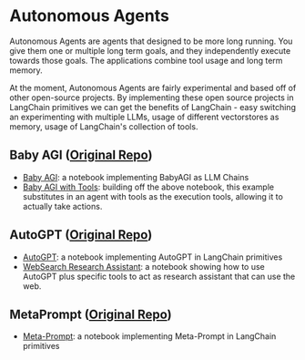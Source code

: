 # Autonomous Agents


Autonomous Agents are agents that designed to be more long running.
You give them one or multiple long term goals, and they independently execute towards those goals.
The applications combine tool usage and long term memory.

At the moment, Autonomous Agents are fairly experimental and based off of other open-source projects.
By implementing these open source projects in LangChain primitives we can get the benefits of LangChain - 
easy switching an experimenting with multiple LLMs, usage of different vectorstores as memory, 
usage of LangChain's collection of tools.

## Baby AGI ([Original Repo](https://github.com/yoheinakajima/babyagi))

- [Baby AGI](autonomous_agents/baby_agi.ipynb): a notebook implementing BabyAGI as LLM Chains
- [Baby AGI with Tools](autonomous_agents/baby_agi_with_agent.ipynb): building off the above notebook, this example substitutes in an agent with tools as the execution tools, allowing it to actually take actions.


## AutoGPT ([Original Repo](https://github.com/Significant-Gravitas/Auto-GPT))
- [AutoGPT](autonomous_agents/autogpt.ipynb): a notebook implementing AutoGPT in LangChain primitives
- [WebSearch Research Assistant](autonomous_agents/marathon_times.ipynb): a notebook showing how to use AutoGPT plus specific tools to act as research assistant that can use the web.

## MetaPrompt ([Original Repo](https://github.com/ngoodman/metaprompt))
- [Meta-Prompt](autonomous_agents/meta_prompt.ipynb): a notebook implementing Meta-Prompt in LangChain primitives
